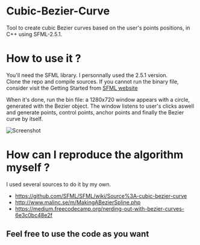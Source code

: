 # Cubic-Bezier-Curve
Tool to create cubic Bezier curves based on the user's points positions, in C++ using SFML-2.5.1.

# How to use it ?
You'll need the SFML library. I personnally used the 2.5.1 version.\
Clone the repo and compile sources. If you cannot run the binary file, consider visit the Getting Started from [SFML website](https://www.sfml-dev.org/tutorials/2.5/)

When it's done, run the bin file: a 1280x720 window appears with a circle, generated with the Bezier object.
The window listens to user's clicks aswell and generate points, control points, anchor points and finally the Bezier curve by itself.

![Screenshot](https://i.imgur.com/uVqBYSx.png)

# How can I reproduce the algorithm myself ?
I used several sources to do it by my own.

  - https://github.com/SFML/SFML/wiki/Source%3A-cubic-bezier-curve
  - http://www.malinc.se/m/MakingABezierSpline.php
  - https://medium.freecodecamp.org/nerding-out-with-bezier-curves-6e3c0bc48e2f

## Feel free to use the code as you want
